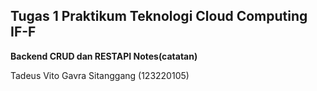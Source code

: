 ## Tugas 1 Praktikum Teknologi Cloud Computing IF-F

**Backend CRUD dan RESTAPI Notes(catatan)**

Tadeus Vito Gavra Sitanggang (123220105)
